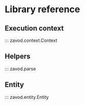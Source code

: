 # Library reference

## Execution context

::: zavod.context.Context

## Helpers

::: zavod.parse

## Entity

::: zavod.entity.Entity